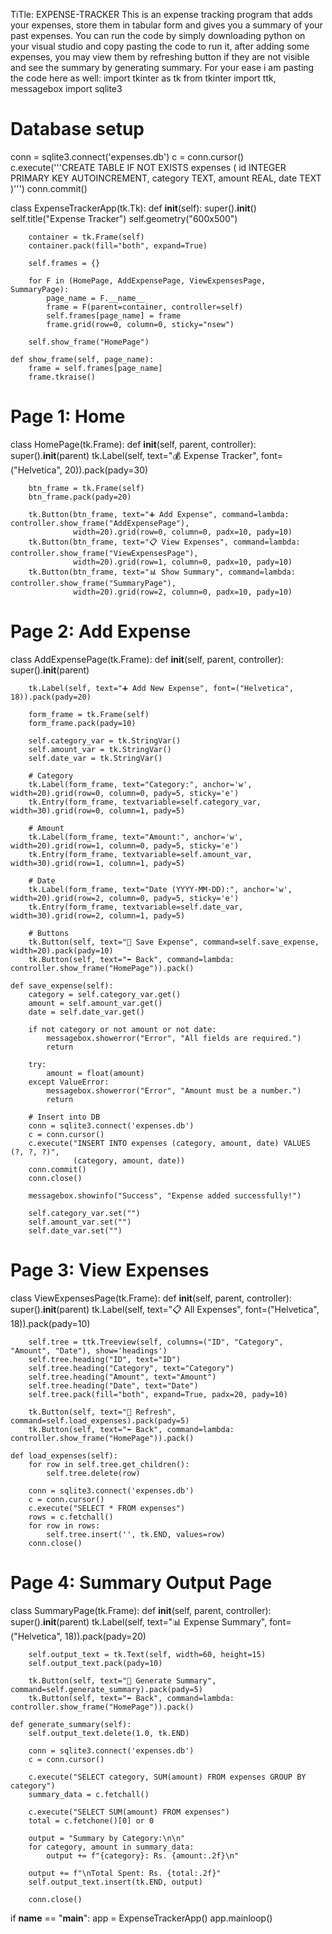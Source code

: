 TiTle: EXPENSE-TRACKER
This is an expense tracking program that adds your expenses, store them in tabular form and gives you a summary of your past expenses.
You can run the code by simply downloading python on your visual studio and copy pasting the code to run it, after adding some expenses, you may view them by refreshing button if they are not visible and see the summary by generating summary.
For your ease i am pasting the code here as well:
import tkinter as tk
from tkinter import ttk, messagebox
import sqlite3

# Database setup
conn = sqlite3.connect('expenses.db')
c = conn.cursor()
c.execute('''CREATE TABLE IF NOT EXISTS expenses (
                id INTEGER PRIMARY KEY AUTOINCREMENT,
                category TEXT,
                amount REAL,
                date TEXT
            )''')
conn.commit()


class ExpenseTrackerApp(tk.Tk):
    def __init__(self):
        super().__init__()
        self.title("Expense Tracker")
        self.geometry("600x500")

        container = tk.Frame(self)
        container.pack(fill="both", expand=True)

        self.frames = {}

        for F in (HomePage, AddExpensePage, ViewExpensesPage, SummaryPage):
            page_name = F.__name__
            frame = F(parent=container, controller=self)
            self.frames[page_name] = frame
            frame.grid(row=0, column=0, sticky="nsew")

        self.show_frame("HomePage")

    def show_frame(self, page_name):
        frame = self.frames[page_name]
        frame.tkraise()


# Page 1: Home
class HomePage(tk.Frame):
    def __init__(self, parent, controller):
        super().__init__(parent)
        tk.Label(self, text="💰 Expense Tracker", font=("Helvetica", 20)).pack(pady=30)

        btn_frame = tk.Frame(self)
        btn_frame.pack(pady=20)

        tk.Button(btn_frame, text="➕ Add Expense", command=lambda: controller.show_frame("AddExpensePage"),
                  width=20).grid(row=0, column=0, padx=10, pady=10)
        tk.Button(btn_frame, text="📋 View Expenses", command=lambda: controller.show_frame("ViewExpensesPage"),
                  width=20).grid(row=1, column=0, padx=10, pady=10)
        tk.Button(btn_frame, text="📊 Show Summary", command=lambda: controller.show_frame("SummaryPage"),
                  width=20).grid(row=2, column=0, padx=10, pady=10)


# Page 2: Add Expense
class AddExpensePage(tk.Frame):
    def __init__(self, parent, controller):
        super().__init__(parent)

        tk.Label(self, text="➕ Add New Expense", font=("Helvetica", 18)).pack(pady=20)

        form_frame = tk.Frame(self)
        form_frame.pack(pady=10)

        self.category_var = tk.StringVar()
        self.amount_var = tk.StringVar()
        self.date_var = tk.StringVar()

        # Category
        tk.Label(form_frame, text="Category:", anchor='w', width=20).grid(row=0, column=0, pady=5, sticky='e')
        tk.Entry(form_frame, textvariable=self.category_var, width=30).grid(row=0, column=1, pady=5)

        # Amount
        tk.Label(form_frame, text="Amount:", anchor='w', width=20).grid(row=1, column=0, pady=5, sticky='e')
        tk.Entry(form_frame, textvariable=self.amount_var, width=30).grid(row=1, column=1, pady=5)

        # Date
        tk.Label(form_frame, text="Date (YYYY-MM-DD):", anchor='w', width=20).grid(row=2, column=0, pady=5, sticky='e')
        tk.Entry(form_frame, textvariable=self.date_var, width=30).grid(row=2, column=1, pady=5)

        # Buttons
        tk.Button(self, text="💾 Save Expense", command=self.save_expense, width=20).pack(pady=10)
        tk.Button(self, text="⬅ Back", command=lambda: controller.show_frame("HomePage")).pack()

    def save_expense(self):
        category = self.category_var.get()
        amount = self.amount_var.get()
        date = self.date_var.get()

        if not category or not amount or not date:
            messagebox.showerror("Error", "All fields are required.")
            return

        try:
            amount = float(amount)
        except ValueError:
            messagebox.showerror("Error", "Amount must be a number.")
            return

        # Insert into DB
        conn = sqlite3.connect('expenses.db')
        c = conn.cursor()
        c.execute("INSERT INTO expenses (category, amount, date) VALUES (?, ?, ?)",
                  (category, amount, date))
        conn.commit()
        conn.close()

        messagebox.showinfo("Success", "Expense added successfully!")

        self.category_var.set("")
        self.amount_var.set("")
        self.date_var.set("")


# Page 3: View Expenses
class ViewExpensesPage(tk.Frame):
    def __init__(self, parent, controller):
        super().__init__(parent)
        tk.Label(self, text="📋 All Expenses", font=("Helvetica", 18)).pack(pady=10)

        self.tree = ttk.Treeview(self, columns=("ID", "Category", "Amount", "Date"), show='headings')
        self.tree.heading("ID", text="ID")
        self.tree.heading("Category", text="Category")
        self.tree.heading("Amount", text="Amount")
        self.tree.heading("Date", text="Date")
        self.tree.pack(fill="both", expand=True, padx=20, pady=10)

        tk.Button(self, text="🔄 Refresh", command=self.load_expenses).pack(pady=5)
        tk.Button(self, text="⬅ Back", command=lambda: controller.show_frame("HomePage")).pack()

    def load_expenses(self):
        for row in self.tree.get_children():
            self.tree.delete(row)

        conn = sqlite3.connect('expenses.db')
        c = conn.cursor()
        c.execute("SELECT * FROM expenses")
        rows = c.fetchall()
        for row in rows:
            self.tree.insert('', tk.END, values=row)
        conn.close()


# Page 4: Summary Output Page
class SummaryPage(tk.Frame):
    def __init__(self, parent, controller):
        super().__init__(parent)
        tk.Label(self, text="📊 Expense Summary", font=("Helvetica", 18)).pack(pady=20)

        self.output_text = tk.Text(self, width=60, height=15)
        self.output_text.pack(pady=10)

        tk.Button(self, text="🔁 Generate Summary", command=self.generate_summary).pack(pady=5)
        tk.Button(self, text="⬅ Back", command=lambda: controller.show_frame("HomePage")).pack()

    def generate_summary(self):
        self.output_text.delete(1.0, tk.END)

        conn = sqlite3.connect('expenses.db')
        c = conn.cursor()

        c.execute("SELECT category, SUM(amount) FROM expenses GROUP BY category")
        summary_data = c.fetchall()

        c.execute("SELECT SUM(amount) FROM expenses")
        total = c.fetchone()[0] or 0

        output = "Summary by Category:\n\n"
        for category, amount in summary_data:
            output += f"{category}: Rs. {amount:.2f}\n"

        output += f"\nTotal Spent: Rs. {total:.2f}"
        self.output_text.insert(tk.END, output)

        conn.close()


if __name__ == "__main__":
    app = ExpenseTrackerApp()
    app.mainloop()
